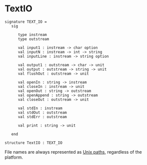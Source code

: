 # TextIO

    signature TEXT_IO =
       sig
    
          type instream
          type outstream
    
          val input1 : instream -> char option
          val inputN : instream -> int -> string
          val inputLine : instream -> string option
    
          val output1 : outstream -> char -> unit
          val output : outstream -> string -> unit
          val flushOut : outstream -> unit
    
          val openIn : string -> instream
          val closeIn : instream -> unit
          val openOut : string -> outstream
          val openAppend : string -> outstream
          val closeOut : outstream -> unit
    
          val stdIn : instream
          val stdOut : outstream
          val stdErr : outstream
    
          val print : string -> unit
    
       end

    structure TextIO : TEXT_IO

File names are always represented as [Unix
paths](path.html#windows-paths-as-unix-paths), regardless of the
platform.
